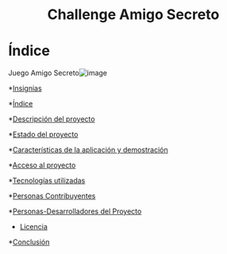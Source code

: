 <h1 align="center"> Challenge Amigo Secreto </h1>

<h1>Índice</h1>

Juego Amigo Secreto![image](https://github.com/user-attachments/assets/de3eced1-1f4b-40c1-b89f-9c48ba8cc056)

*[Insignias](#insignias)

*[Índice](#índice)

*[Descripción del proyecto](#descripción-del-proyecto)

*[Estado del proyecto](#Estado-del-proyecto)

*[Características de la aplicación y demostración](#Características-de-la-aplicación-y-demostración)

*[Acceso al proyecto](#acceso-proyecto)

*[Tecnologías utilizadas](#tecnologías-utilizadas)

*[Personas Contribuyentes](#personas-contribuyentes)

*[Personas-Desarrolladores del Proyecto](#personas-desarrolladores)

* [Licencia](#licencia)

*[Conclusión](#conclusión)


